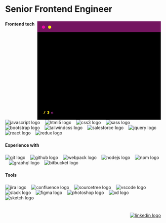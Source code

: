 <h1 align="left">Senior Frontend Engineer</h1>

###

<img align="right" width="400" height="320" src="/terminal-400px-opt.gif" />

###

<h4 align="left">Frontend tech</h4>

###

<div align="left">
  <img src="https://skillicons.dev/icons?i=js" height="30" alt="javascript logo" />
  &nbsp;&nbsp;
  <img src="https://cdn.simpleicons.org/html5/E34F26" height="30" alt="html5 logo" />
  &nbsp;&nbsp;
  <img src="https://cdn.simpleicons.org/css3/1572B6" height="30" alt="css3 logo" />
  &nbsp;&nbsp;
  <img src="https://cdn.jsdelivr.net/gh/devicons/devicon/icons/sass/sass-original.svg" height="30" alt="sass logo" />
  &nbsp;&nbsp;
  <img src="https://skillicons.dev/icons?i=bootstrap" height="30" alt="bootstrap logo" />
  &nbsp;&nbsp;
  <img src="https://cdn.simpleicons.org/tailwindcss/06B6D4" height="30" alt="tailwindcss logo" />
  &nbsp;&nbsp;
  <img src="https://cdn.jsdelivr.net/gh/devicons/devicon/icons/salesforce/salesforce-original.svg" height="30"
    alt="salesforce logo" />
  &nbsp;&nbsp;
  <img src="https://skillicons.dev/icons?i=jquery" height="30" alt="jquery logo" />
  &nbsp;&nbsp;
  <img src="https://cdn.jsdelivr.net/gh/devicons/devicon/icons/react/react-original.svg" height="30" alt="react logo" />
  &nbsp;&nbsp;
  <img src="https://cdn.simpleicons.org/redux/764ABC" height="30" alt="redux logo" />

</div>

###

<h4 align="left">Experience with</h4>

###

<div align="left">
  <img src="https://cdn.jsdelivr.net/gh/devicons/devicon/icons/git/git-original.svg" height="30" alt="git logo" />
  &nbsp;&nbsp;
  <img src="https://skillicons.dev/icons?i=github" height="30" alt="github logo" />
  &nbsp;&nbsp;
  <img src="https://cdn.jsdelivr.net/gh/devicons/devicon/icons/webpack/webpack-original.svg" height="30" alt="webpack logo" />
  &nbsp;&nbsp;
  <img src="https://cdn.jsdelivr.net/gh/devicons/devicon/icons/nodejs/nodejs-original.svg" height="30" alt="nodejs logo" />
  &nbsp;&nbsp;
  <img src="https://cdn.jsdelivr.net/gh/devicons/devicon/icons/npm/npm-original-wordmark.svg" height="30" alt="npm logo" />
  &nbsp;&nbsp;
  <img src="https://cdn.jsdelivr.net/gh/devicons/devicon/icons/graphql/graphql-plain.svg" height="30" alt="graphql logo" />
  &nbsp;&nbsp;
  <img src="https://cdn.jsdelivr.net/gh/devicons/devicon/icons/bitbucket/bitbucket-original.svg" height="30" alt="bitbucket logo" />
</div>

###

<h4 align="left">Tools</h4>

###

<div align="left">
  <img src="https://cdn.jsdelivr.net/gh/devicons/devicon/icons/jira/jira-original.svg" height="30" alt="jira logo" />
  &nbsp;&nbsp;
  <img src="https://cdn.jsdelivr.net/gh/devicons/devicon/icons/confluence/confluence-original.svg" height="30" alt="confluence logo" />
  &nbsp;&nbsp;
  <img src="https://cdn.jsdelivr.net/gh/devicons/devicon/icons/sourcetree/sourcetree-original.svg" height="30" alt="sourcetree logo" />
  &nbsp;&nbsp;
  <img src="https://cdn.jsdelivr.net/gh/devicons/devicon/icons/vscode/vscode-original.svg" height="30" alt="vscode logo" />
  &nbsp;&nbsp;
  <img src="https://cdn.jsdelivr.net/gh/devicons/devicon/icons/slack/slack-original.svg" height="30" alt="slack logo" />
  &nbsp;&nbsp;
  <img src="https://cdn.jsdelivr.net/gh/devicons/devicon/icons/figma/figma-original.svg" height="30" alt="figma logo" />
  &nbsp;&nbsp;
  <img src="https://cdn.simpleicons.org/adobephotoshop/31A8FF" height="30" alt="photoshop logo" />
  &nbsp;&nbsp;
  <img src="https://skillicons.dev/icons?i=xd" height="30" alt="xd logo" />
  &nbsp;&nbsp;
  <img src="https://cdn.jsdelivr.net/gh/devicons/devicon/icons/sketch/sketch-original.svg" height="30" alt="sketch logo" />
</div>

###

<br clear="both">

<div align="right">
  <a href="https://www.linkedin.com/in/fleps/" target="_blank">
    <img
      src="https://img.shields.io/static/v1?message=LinkedIn&logo=linkedin&label=&color=0077B5&logoColor=white&labelColor=&style=for-the-badge"
      height="30" alt="linkedin logo" />
  </a>
</div>

###
